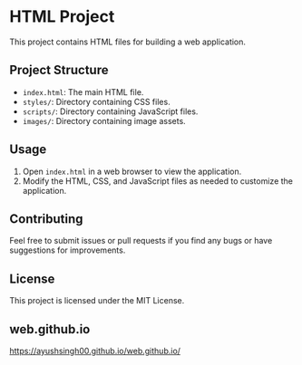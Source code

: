 # HTML Project

This project contains HTML files for building a web application.

## Project Structure

- `index.html`: The main HTML file.
- `styles/`: Directory containing CSS files.
- `scripts/`: Directory containing JavaScript files.
- `images/`: Directory containing image assets.

## Usage

1. Open `index.html` in a web browser to view the application.
2. Modify the HTML, CSS, and JavaScript files as needed to customize the application.

## Contributing

Feel free to submit issues or pull requests if you find any bugs or have suggestions for improvements.

## License

This project is licensed under the MIT License.

## web.github.io
https://ayushsingh00.github.io/web.github.io/ 
